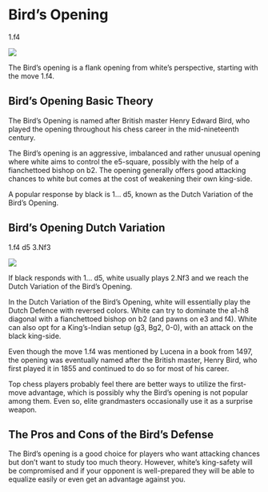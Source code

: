 ---
---

# Bird’s Opening

1.f4

![](https://chessfox.com/wp-content/uploads/2020/03/birds-opening.png)

The Bird’s opening is a flank opening from white’s perspective, starting with the move 1.f4.

## Bird’s Opening Basic Theory

The Bird’s Opening is named after British master Henry Edward Bird, who played the opening throughout his chess career in the mid-nineteenth century.

The Bird’s opening is an aggressive, imbalanced and rather unusual opening where white aims to control the e5-square, possibly with the help of a fianchettoed bishop on b2. The opening generally offers good attacking chances to white but comes at the cost of weakening their own king-side.

A popular response by black is 1… d5, known as the Dutch Variation of the Bird’s Opening.

## Bird’s Opening Dutch Variation

1.f4 d5 3.Nf3

![](https://chessfox.com/wp-content/uploads/2020/03/birds-opening-dutch-variation.png)

If black responds with 1… d5, white usually plays 2.Nf3 and we reach the Dutch Variation of the Bird’s Opening.

In the Dutch Variation of the Bird’s Opening, white will essentially play the Dutch Defence with reversed colors. White can try to dominate the a1-h8 diagonal with a fianchettoed bishop on b2 (and pawns on e3 and f4). White can also opt for a King’s-Indian setup (g3, Bg2, 0-0), with an attack on the black king-side.

Even though the move 1.f4 was mentioned by Lucena in a book from 1497, the opening was eventually named after the British master, Henry Bird, who first played it in 1855 and continued to do so for most of his career.

Top chess players probably feel there are better ways to utilize the first-move advantage, which is possibly why the Bird’s opening is not popular among them. Even so, elite grandmasters occasionally use it as a surprise weapon.

## The Pros and Cons of the Bird’s Defense

The Bird’s opening is a good choice for players who want attacking chances but don’t want to study too much theory. However, white’s king-safety will be compromised and if your opponent is well-prepared they will be able to equalize easily or even get an advantage against you.
